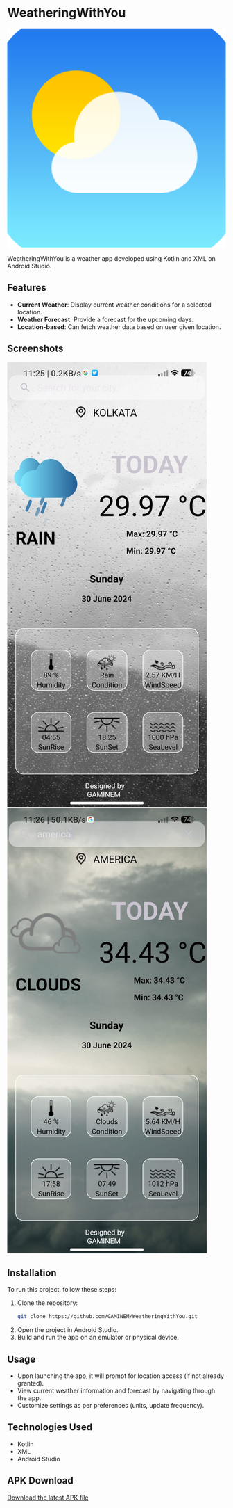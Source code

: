 # WeatheringWithYou

![WeatheringWithYou Logo](https://github.com/GAMINEM/WeatheringWithYou/blob/main/app/src/main/ic_launcher-playstore.png)

WeatheringWithYou is a weather app developed using Kotlin and XML on Android Studio.

## Features

- **Current Weather**: Display current weather conditions for a selected location.
- **Weather Forecast**: Provide a forecast for the upcoming days.
- **Location-based**: Can fetch weather data based on user given location.

## Screenshots

![Screenshot 1](app/src/ScreenShots.jpeg)
![Screenshot 2](app/src/ScreenShots2.jpeg)

## Installation

To run this project, follow these steps:

1. Clone the repository:
   ```bash
   git clone https://github.com/GAMINEM/WeatheringWithYou.git

2. Open the project in Android Studio.
3. Build and run the app on an emulator or physical device.

## Usage
- Upon launching the app, it will prompt for location access (if not already granted).
- View current weather information and forecast by navigating through the app.
- Customize settings as per preferences (units, update frequency).

## Technologies Used
- Kotlin
- XML
- Android Studio
## APK Download

[Download the latest APK file](https://github.com/GAMINEM/WeatheringWithYou/releases/latest/download/WeatheringWithYou.apk)

